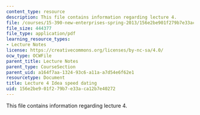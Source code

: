 ```yaml
---
content_type: resource
description: This file contains information regarding lecture 4.
file: /courses/15-390-new-enterprises-spring-2013/156e2be901f279b7e33aca12b7e40272_MIT15_390S13_lec04.pdf
file_size: 444377
file_type: application/pdf
learning_resource_types:
- Lecture Notes
license: https://creativecommons.org/licenses/by-nc-sa/4.0/
ocw_type: OCWFile
parent_title: Lecture Notes
parent_type: CourseSection
parent_uid: a164f7aa-1324-93c6-a11a-a7d54e6f62e1
resourcetype: Document
title: Lecture 4 Idea speed dating
uid: 156e2be9-01f2-79b7-e33a-ca12b7e40272
---
```

This file contains information regarding lecture 4.